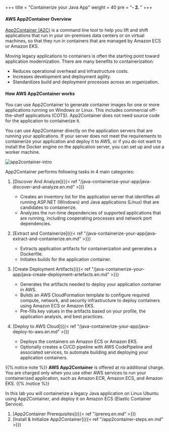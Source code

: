 +++
title = "Containerize your Java App"
weight = 40
pre = "<b>- 2. </b>"
+++

#### AWS App2Container Overview

<a href="https://aws.amazon.com/app2container" target="_blank">App2Container (A2C)</a> is a command line tool to help you lift and shift applications that run in your on-premises data centers or on virtual machines, so that they run in containers that are managed by Amazon ECS or Amazon EKS.

Moving legacy applications to containers is often the starting point toward application modernization. There are many benefits to containerization:

- Reduces operational overhead and infrastructure costs.
- Increases development and deployment agility.
- Standardizes build and deployment processes across an organization.

#### How AWS App2Container works

You can use App2Container to generate container images for one or more applications running on Windows or Linux. This includes commercial off-the-shelf applications (COTS). App2Container does not need source code for the application to containerize it.

You can use App2Container directly on the application servers that are running your applications. If your server does not meet the requirements to containerize your application and deploy it to AWS, or if you do not want to install the Docker engine on the application server, you can set up and use a worker machine.

![app2container-intro](/app2container/app2container-diagram.png)

App2Container performs following tasks in 4 main categories:

1. [Discover And Analyze]({{< ref "/java-containerize-your-app/java-discover-and-analyze.en.md" >}})

    - Creates an inventory list for the application server that identifies all running ASP.NET (Windows) and Java applications (Linux) that are candidates to containerize.
    - Analyzes the run-time dependencies of supported applications that are running, including cooperating processes and network port dependencies.
2. [Extract and Containerize]({{< ref "/java-containerize-your-app/java-extract-and-containerize.en.md" >}})
    - Extracts application artifacts for containerization and generates a Dockerfile.
    - Initiates builds for the application container.
3. [Create Deployment Artifacts]({{< ref "/java-containerize-your-app/java-create-deployment-artefacts.en.md" >}})
    - Generates the artifacts needed to deploy your application container in AWS.
    - Builds an AWS CloudFormation template to configure required compute, network, and security infrastructure to deploy containers using Amazon ECS or Amazon EKS.
    - Pre-fills key values in the artifacts based on your profile, the application analysis, and best practices.
4. [Deploy to AWS Cloud]({{< ref "/java-containerize-your-app/java-deploy-to-aws.en.md" >}})
    - Deploys the containers on Amazon ECS or Amazon EKS.
    - Optionally creates a CI/CD pipeline with AWS CodePipeline and associated services, to automate building and deploying your application containers.

{{% notice note %}}
**AWS App2Container** is offered at no additional charge. You are charged only when you use other AWS services to run your containerized application, such as Amazon ECR, Amazon ECS, and Amazon EKS.
{{% /notice %}}  

In this lab you will containerize a legacy Java application on Linux Ubuntu using App2Container, and deploy it on Amazon ECS (Elastic Container Service).

1. [App2Container Prerequisites]({{< ref "/prereq.en.md" >}})  
2. [Install & Initialize App2Container]({{< ref "/app2container-steps.en.md" >}})  
